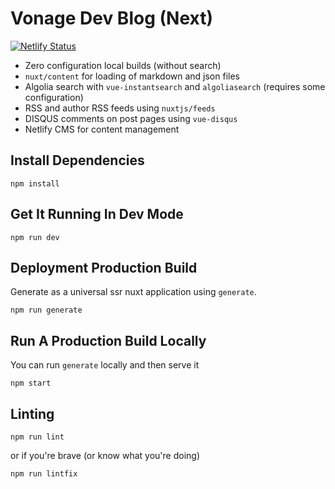 # Vonage Dev Blog (Next)

[![Netlify Status](https://api.netlify.com/api/v1/badges/00bdc529-eecc-4b9b-9fa7-915f5c3717a4/deploy-status)](https://app.netlify.com/sites/vonage-dev-blog/deploys)

- Zero configuration local builds (without search)
- `nuxt/content` for loading of markdown and json files
- Algolia search with `vue-instantsearch` and `algoliasearch` (requires some configuration)
- RSS and author RSS feeds using `nuxtjs/feeds`
- DISQUS comments on post pages using `vue-disqus`
- Netlify CMS for content management

## Install Dependencies

```
npm install
```

## Get It Running In Dev Mode

```
npm run dev
```

## Deployment Production Build

Generate as a universal ssr nuxt application using `generate`.

```
npm run generate
```

## Run A Production Build Locally

You can run `generate` locally and then serve it

```
npm start
```

## Linting

```
npm run lint
```

or if you're brave (or know what you're doing)

```
npm run lintfix
```